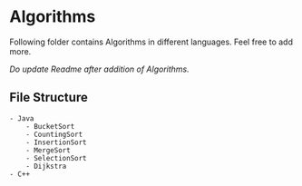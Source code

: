 # Algorithms

Following folder contains Algorithms in different languages. Feel free to add more.

*Do update Readme after addition of Algorithms.*

## File Structure

```
- Java
    - BucketSort
    - CountingSort
    - InsertionSort
    - MergeSort
    - SelectionSort
    - Dijkstra
- C++
    
```
